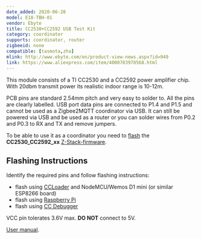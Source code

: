 ```yaml
---
date_added: 2020-06-20
model: E18-TBH-01
vendor: Ebyte
title: CC2530+CC2592 USB Test Kit
category: coordinator
supports: coordinator, router
zigbeeid: none
compatible: [tasmota,zha]
mlink: http://www.ebyte.com/en/product-view-news.aspx?id=949
link: https://www.aliexpress.com/item/4000783978568.html
---
```

This module consists of a TI CC2530 and a CC2592 power amplifier chip. With 20dbm transmit power its realistic indoor range is 10-12m.

PCB pins are standard 2.54mm pitch and very easy to solder to. All the pins are clearly labelled. USB port data pins are connected to P1.4 and P1.5 and cannot be used as a Zigbee2MQTT coordinator via USB. It can still be powered via USB and be used as a router or you can solder wires from P0.2 and P0.3 to RX and TX and remove jumpers.

To be able to use it as a coordinator you need to [flash](flashing_ccloader) the **CC2530_CC2592_xx** [Z-Stack-firmware](https://github.com/Koenkk/Z-Stack-firmware/).

## Flashing Instructions
Identify the required pins and follow flashing instructions:
- flash using [CCLoader](/flashing_ccloader.html) and NodeMCU/Wemos D1 mini (or similar ESP8266 board)
- flash using [Raspberry Pi](http://www.marrold.co.uk/2019/12/flashing-cc2530-cc2591-zigbee-module.html)
- flash using [CC Debugger](http://ptvo.info/how-to-select-and-flash-cc2530-144/) 

VCC pin tolerates 3.6V max. **DO NOT** connect to 5V.

[User manual](/assets/files/E18-TBH-01_Datasheet_EN_v1.0.pdf).
